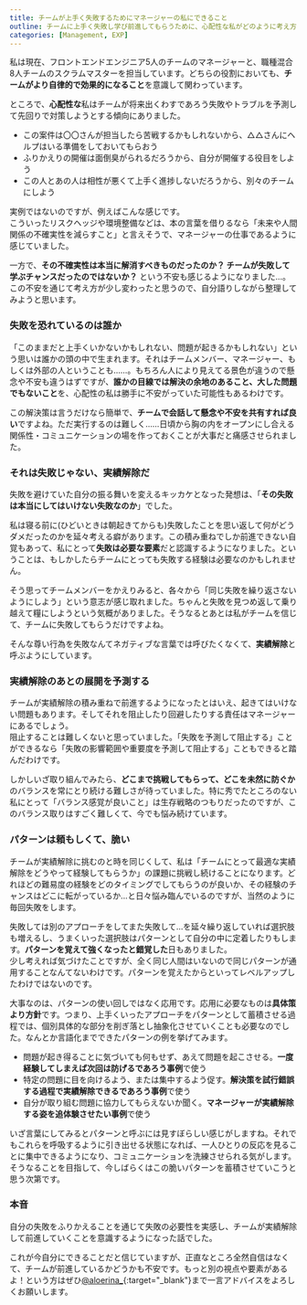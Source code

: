 ```yaml
---
title: チームが上手く失敗するためにマネージャーの私にできること
outline: チームに上手く失敗し学び前進してもらうために、心配性な私がどのように考え方を変えてきたかをまとめました。結論やオチのない話です。
categories: [Management, EXP]
---
```


私は現在、フロントエンドエンジニア5人のチームのマネージャーと、職種混合8人チームのスクラムマスターを担当しています。どちらの役割においても、**チームがより自律的で効果的になること**を意識して関わっています。

ところで、**心配性な**私はチームが将来出くわすであろう失敗やトラブルを予測して先回りで対策しようとする傾向にありました。

* この案件は〇〇さんが担当したら苦戦するかもしれないから、△△さんにヘルプはいる準備をしておいてもらおう
* ふりかえりの開催は面倒臭がられるだろうから、自分が開催する役目をしよう
* この人とあの人は相性が悪くて上手く進捗しないだろうから、別々のチームにしよう

実例ではないのですが、例えばこんな感じです。  
こういったリスクヘッジや環境整備などは、本の言葉を借りるなら「未来や人間関係の不確実性を減らすこと」と言えそうで、マネージャーの仕事であるように感じていました。

一方で、**その不確実性は本当に解消すべきものだったのか？ チームが失敗して学ぶチャンスだったのではないか？** という不安も感じるようになりました…。この不安を通じて考え方が少し変わったと思うので、自分語りしながら整理してみようと思います。


### 失敗を恐れているのは誰か

「このままだと上手くいかないかもしれない、問題が起きるかもしれない」という思いは誰かの頭の中で生まれます。それはチームメンバー、マネージャー、もしくは外部の人ということも……。もちろん人により見えてる景色が違うので懸念や不安も違うはずですが、**誰かの目線では解決の余地のあること、大した問題でもないこと**を、心配性の私は勝手に不安がっていた可能性もあるわけです。

この解決策は言うだけなら簡単で、**チームで会話して懸念や不安を共有すれば良い**ですよね。ただ実行するのは難しく……日頃から胸の内をオープンにし合える関係性・コミュニケーションの場を作っておくことが大事だと痛感させられました。



### それは失敗じゃない、実績解除だ

失敗を避けていた自分の振る舞いを変えるキッカケとなった発想は、「**その失敗は本当にしてはいけない失敗なのか**」でした。

私は寝る前に(ひどいときは朝起きてからも)失敗したことを思い返して何がどうダメだったのかを延々考える癖があります。この積み重ねでしか前進できない自覚もあって、私にとって**失敗は必要な要素**だと認識するようになりました。ということは、もしかしたらチームにとっても失敗する経験は必要なのかもしれません。

そう思ってチームメンバーをかえりみると、各々から「同じ失敗を繰り返さないようにしよう」という意志が感じ取れました。ちゃんと失敗を見つめ返して乗り越えて糧にしようという気概がありました。そうなるとあとは私がチームを信じて、チームに失敗してもらうだけですよね。

そんな尊い行為を失敗なんてネガティブな言葉では呼びたくなくて、**実績解除**と呼ぶようにしています。



### 実績解除のあとの展開を予測する

チームが実績解除の積み重ねで前進するようになったとはいえ、起きてはいけない問題もあります。そしてそれを阻止したり回避したりする責任はマネージャーにあるでしょう。  
阻止することは難しくないと思っていました。「失敗を予測して阻止する」ことができるなら「失敗の影響範囲や重要度を予測して阻止する」こともできると踏んだわけです。

しかしいざ取り組んでみたら、**どこまで挑戦してもらって、どこを未然に防ぐか**のバランスを常にとり続ける難しさが待っていました。特に秀でたところのない私にとって「バランス感覚が良いこと」は生存戦略のつもりだったのですが、このバランス取りはすごく難しくて、今でも悩み続けています。


### パターンは頼もしくて、脆い

チームが実績解除に挑むのと時を同じくして、私は「チームにとって最適な実績解除をどうやって経験してもらうか」の課題に挑戦し続けることになります。どれほどの難易度の経験をどのタイミングでしてもらうのが良いか、その経験のチャンスはどこに転がっているか…と日々悩み臨んでいるのですが、当然のように毎回失敗をします。

失敗しては別のアプローチをしてまた失敗して…を延々繰り返していれば選択肢も増えるし、うまくいった選択肢はパターンとして自分の中に定着したりもします。**パターンを覚えて強くなったと錯覚した**日もありました。  
少し考えれば気づけたことですが、全く同じ人間はいないので同じパターンが通用することなんてないわけです。パターンを覚えたからといってレベルアップしたわけではないのです。

大事なのは、パターンの使い回しではなく応用です。応用に必要なものは**具体策より方針**です。つまり、上手くいったアプローチをパターンとして蓄積させる過程では、個別具体的な部分を削ぎ落とし抽象化させていくことも必要なのでした。なんとか言語化までできたパターンの例を挙げてみます。

* 問題が起き得ることに気づいても何もせず、あえて問題を起こさせる。**一度経験してしまえば次回は防げるであろう事例**で使う
* 特定の問題に目を向けるよう、または集中するよう促す。**解決策を試行錯誤する過程で実績解除できるであろう事例**で使う
* 自分が取り組む問題に協力してもらえないか聞く。**マネージャーが実績解除する姿を追体験させたい事例**で使う

いざ言葉にしてみるとパターンと呼ぶには見すぼらしい感じがしますね。それでもこれらを呼吸するように引き出せる状態になれば、一人ひとりの反応を見ることに集中できるようになり、コミュニケーションを洗練させられる気がします。そうなることを目指して、今しばらくはこの脆いパターンを蓄積させていこうと思う次第です。


### 本音

自分の失敗をふりかえることを通じて失敗の必要性を実感し、チームが実績解除して前進していくことを意識するようになった話でした。

これが今自分にできることだと信じていますが、正直なところ全然自信はなくて、チームが前進しているかどうかも不安です。もっと別の視点や要素があるよ！という方はぜひ[@aloerina_](https://twitter.com/aloerina_){:target="_blank"}まで一言アドバイスをよろしくお願いします。